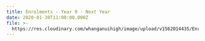 ```yaml
---
title: Enrolments - Year 9 - Next Year
date: 2020-01-30T11:00:00.000Z
file: >-
  https://res.cloudinary.com/whanganuihigh/image/upload/v1562014435/Enrolment%20Applications/2020_Year_9_Enrolment_Form_-_Whanganui_High_School.pdf
---
```


